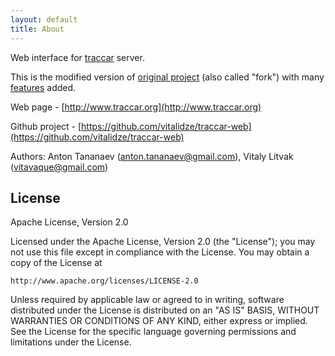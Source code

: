```yaml
---
layout: default
title: About
---
```


Web interface for [traccar](http://www.traccar.org) server.

This is the modified version of [original project](https://github.com/tananaev/traccar-web) (also called "fork") with many [features](features.html) added.

Web page - [http://www.traccar.org](http://www.traccar.org)

Github project - [https://github.com/vitalidze/traccar-web](https://github.com/vitalidze/traccar-web)

Authors: Anton Tananaev (anton.tananaev@gmail.com), Vitaly Litvak (vitavaque@gmail.com)

## License

Apache License, Version 2.0

Licensed under the Apache License, Version 2.0 (the "License");
you may not use this file except in compliance with the License.
You may obtain a copy of the License at

    http://www.apache.org/licenses/LICENSE-2.0

Unless required by applicable law or agreed to in writing, software
distributed under the License is distributed on an "AS IS" BASIS,
WITHOUT WARRANTIES OR CONDITIONS OF ANY KIND, either express or implied.
See the License for the specific language governing permissions and
limitations under the License.